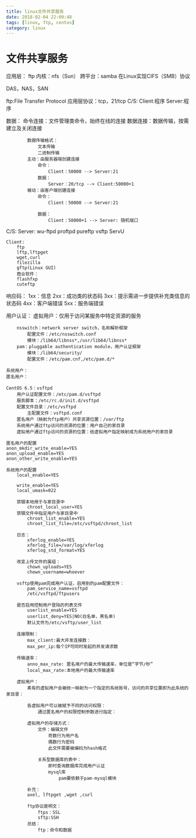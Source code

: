 ```yaml
---
title: linux文件共享服务
date: 2018-02-04 22:09:48
tags: [linux, ftp, centos]
category: linux
---
```


# 文件共享服务
应用层： ftp
内核：nfs（Sun）
跨平台：samba
    在Linux实现CIFS（SMB）协议

DAS，NAS，SAN

<!-- more -->
ftp:File Transfer Protocol
    应用层协议：tcp，21/tcp
    C/S:
        Client:程序
        Server:程序

数据：
    命令连接：文件管理类命令，始终在线的连接
    数据连接：数据传输，按需建立及关闭连接
    
            数据传输格式：
                文本传输
                二进制传输
            主动：由服务器端创建连接
                命令：
                    Client：50000 --> Server:21
                数据：
                    Server：20/tcp --> Client:50000+1
            被动：由客户端创建连接
                命令：
                    Client：50000 --> Server:21
                
                数据：
                    Client：50000+1 --> Server: 随机端口


C/S:
    Server:
        wu-ftpd
        proftpd
        pureftp
        vsftp
        ServU
        
    Client:
        ftp
        lftp,lftpget
        wget,curl
        filezilla
        gftp(Linux GUI)
        商业软件：
        flashfxp
        cuteftp

响应码：
    1xx：信息
    2xx：成功类的状态码
    3xx：提示需进一步提供补充类信息的状态码
    4xx：客户端错误
    5xx：服务端错误

用户认证：
    虚拟用户：仅用于访问某服务中特定资源的服务

        nsswitch：network server switch，名称解析框架
            配置文件：/etc/nsswitch.conf
            模块：/lib64/libnss*,/usr/lib64/libnss*
        pam：pluggable authentication module，用户认证框架
            模块：/lib64/security/
            配置文件：/etc/pam.cnf,/etc/pam.d/*
            
    系统用户：
    匿名用户：
    
    CentOS 6.5：vsftpd
        用户认证配置文件：/etc/pam.d/vsftpd
        服务脚本：/etc/rc.d/init.d/vsftpd
        配置文件目录：/etc/vsftpd
            主配置文件：vsftpd.conf
        匿名用户（映射为ftp用户）共享资源位置：/var/ftp
        系统用户通过ftp访问的资源的位置：用户自己的家目录
        虚拟用户通过ftp访问的资源的位置：给虚拟用户指定映射成为系统用户的家目录
            
    匿名用户的配置
    anon_mkdir_write_enable=YES
    anon_upload_enable=YES
    anon_other_write_enable=YES
    
    系统用户的配置
        local_enable=YES
        
        write_enable=YES
        local_umask=022
            
        禁锢本地用于与家目录中
            chroot_local_user=YES
        禁锢文件中指定用户与家目录中
            chroot_list_enable=YES
            chroot_list_file=/etc/vsftpd/chroot_list
            
        日志：
            xferlog_enable=YES
            xferlog_file=/var/log/xferlog
            xferlog_std_format=YES
            
        改变上传文件的属组：
            chown_uploads=YES
            chown_username=whoever
        
        vsftp使用pam完成用户认证，启用到的pam配置文件：
            pam_service_name=vsftpd
            /etc/vsftpd/ftpusers
            
        是否启用控制用户登陆的列表文件
            userlist_enable=YES
            userlist_deny=YES|NO(白名单，黑名单)
            默认文件为/etc/vsftp/user_list
            
        连接限制：
            max_client:最大并发连接数：
            max_per_ip:每个IP可同时发起的并发请求数
            
        传输速率：
            anno_max_rate: 匿名用户的最大传输速率，单位是“字节/秒”
            local_max_rate:本地用户的最大传输速率
            
        虚拟用户：
            素有的虚拟用户会被统一映射为一个指定的系统账号，访问的共享位置即为此系统的家目录：
            
            各虚拟用户可以被赋予不同的访问权限：
                通过匿名用户的权限控制参数进行指定：
                
            虚拟用户的存储方式：
                文件：编辑文件
                    奇数行为用户名
                    偶数行为密码
                    此文件需要被编码为hash格式
                    
                关系型数据库的表中：
                    即时查询数据库完成用户认证
                    mysql库
                        pam要依赖于pam-mysql模块
                        
            补充：
            axel, lftpget ,wget ,curl
                
            ftp协议是明文：
                ftps：SSL
                sftp:SSH
            总结：
                ftp：命令和数据


​            
​            

​        


